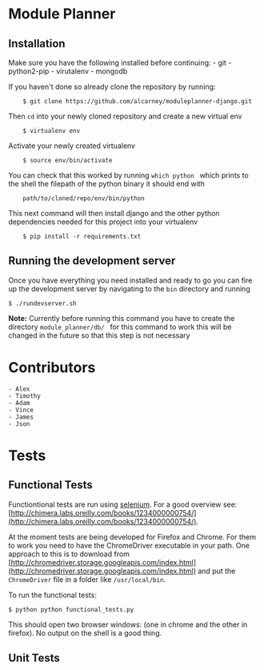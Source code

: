 # Module Planner

## Installation

Make sure you have the following installed before continuing:
    - git
    - python2-pip
    - virutalenv
    - mongodb

If you haven't done so already clone the repository by running:
```
    $ git clone https://github.com/alcarney/moduleplanner-django.git
```

Then ```cd``` into your newly cloned repository and create a new virtual env
```
    $ virtualenv env
```

Activate your newly created virtualenv
```
    $ source env/bin/activate
```
You can check that this worked by running ```which python ``` which prints to the
shell the filepath of the python binary it should end with
```
    path/to/cloned/repo/env/bin/python
```

This next command will then install django and the other python dependencies needed for
this project into your virtualenv
```
    $ pip install -r requirements.txt
```

## Running the development server

Once you have everything you need installed and ready to go you can fire up the development server
by navigating to the ```bin``` directory and running
```
$ ./rundevserver.sh
```
__Note:__ Currently before running this command you have to create the directory ```module_planner/db/ ```
for this command to work this will be changed in the future so that this step is not necessary

# Contributors

    - Alex
    - Timothy
    - Adam
    - Vince
    - James
    - Json


# Tests

## Functional Tests

Functiontional tests are run using [selenium](http://selenium-python.readthedocs.org/).
For a good overview see: [http://chimera.labs.oreilly.com/books/1234000000754/](http://chimera.labs.oreilly.com/books/1234000000754/).

At the moment tests are being developed for Firefox and Chrome.
For them to work you need to have the ChromeDriver executable in your path.
One approach to this is to download from [http://chromedriver.storage.googleapis.com/index.html](http://chromedriver.storage.googleapis.com/index.html) and put the `ChromeDriver` file in a folder like `/usr/local/bin`.

To run the functional tests:

    $ python python functional_tests.py

This should open two browser windows: (one in chrome and the other in firefox).
No output on the shell is a good thing.

## Unit Tests
